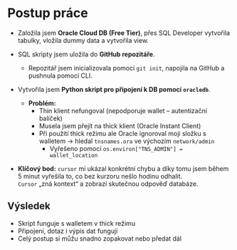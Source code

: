 
# Postup práce

- Založila jsem **Oracle Cloud DB (Free Tier)**, přes SQL Developer vytvořila tabulky, vložila dummy data a vytvořila view.
- SQL skripty jsem uložila do **GitHub repozitáře**.
  - Repozitář jsem inicializovala pomocí `git init`, napojila na GitHub a pushnula pomocí CLI.
- Vytvořila jsem **Python skript pro připojení k DB pomocí `oracledb`**.
  - **Problém:**
    - Thin klient nefungoval (nepodporuje wallet – autentizační balíček)
    - Musela jsem přejít na thick klient (Oracle Instant Client)
    - Při použití thick režimu ale Oracle ignoroval moji složku s walletem → hledal `tnsnames.ora` ve výchozím `network/admin`
      - Vyřešeno pomocí `os.environ["TNS_ADMIN"] = wallet_location`

- **Klíčový bod:** `cursor` mi ukázal konkrétní chybu a díky tomu jsem během 5 minut vyřešila to, co bez kurzoru nešlo hodinu odhalit.  
  `Cursor` „zná kontext“ a zobrazí skutečnou odpověď databáze.

## Výsledek

- Skript funguje s walletem v thick režimu
- Připojení, dotaz i výpis dat fungují
- Celý postup si můžu snadno zopakovat nebo předat dál

